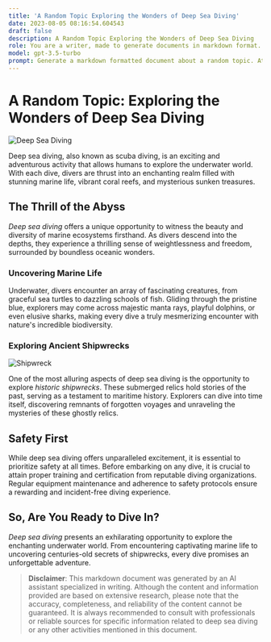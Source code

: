 ```yaml
---
title: 'A Random Topic Exploring the Wonders of Deep Sea Diving'
date: 2023-08-05 08:16:54.604543
draft: false
description: A Random Topic Exploring the Wonders of Deep Sea Diving
role: You are a writer, made to generate documents in markdown format. It is very important that all of the documents you generate are in valid markdown format.
model: gpt-3.5-turbo
prompt: Generate a markdown formatted document about a random topic. At the bottom, include a disclaimer explaining that the document was generated by you. The first line of the document should be the title. Make sure that the entire document is in proper markdown format, using a mix of various tags to make the document visually appealing.
---
```


# A Random Topic: Exploring the Wonders of Deep Sea Diving

![Deep Sea Diving](https://example.com/deepseaimage.jpg)

Deep sea diving, also known as scuba diving, is an exciting and adventurous activity that allows humans to explore the underwater world. With each dive, divers are thrust into an enchanting realm filled with stunning marine life, vibrant coral reefs, and mysterious sunken treasures.

## The Thrill of the Abyss

*Deep sea diving* offers a unique opportunity to witness the beauty and diversity of marine ecosystems firsthand. As divers descend into the depths, they experience a thrilling sense of weightlessness and freedom, surrounded by boundless oceanic wonders.

### Uncovering Marine Life

Underwater, divers encounter an array of fascinating creatures, from graceful sea turtles to dazzling schools of fish. Gliding through the pristine blue, explorers may come across majestic manta rays, playful dolphins, or even elusive sharks, making every dive a truly mesmerizing encounter with nature's incredible biodiversity.

### Exploring Ancient Shipwrecks

![Shipwreck](https://example.com/shipwreckimage.jpg)

One of the most alluring aspects of deep sea diving is the opportunity to explore *historic shipwrecks*. These submerged relics hold stories of the past, serving as a testament to maritime history. Explorers can dive into time itself, discovering remnants of forgotten voyages and unraveling the mysteries of these ghostly relics.

## Safety First

While deep sea diving offers unparalleled excitement, it is essential to prioritize safety at all times. Before embarking on any dive, it is crucial to attain proper training and certification from reputable diving organizations. Regular equipment maintenance and adherence to safety protocols ensure a rewarding and incident-free diving experience.

## So, Are You Ready to Dive In?

*Deep sea diving* presents an exhilarating opportunity to explore the enchanting underwater world. From encountering captivating marine life to uncovering centuries-old secrets of shipwrecks, every dive promises an unforgettable adventure.

> **Disclaimer**: This markdown document was generated by an AI assistant specialized in writing. Although the content and information provided are based on extensive research, please note that the accuracy, completeness, and reliability of the content cannot be guaranteed. It is always recommended to consult with professionals or reliable sources for specific information related to deep sea diving or any other activities mentioned in this document.